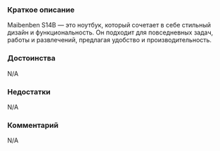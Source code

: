 ### **Краткое описание**
Maibenben S14B — это ноутбук, который сочетает в себе стильный дизайн и функциональность. Он подходит для повседневных задач, работы и развлечений, предлагая удобство и производительность.

### **Достоинства**
N/A

### **Недостатки**
N/A

### **Комментарий**
N/A

